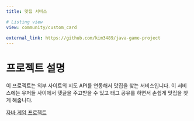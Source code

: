 ```yaml
---
title: 맛집 서비스

# Listing view
view: community/custom_card

external_link: https://github.com/kim3489/java-game-project
---
```

# 프로젝트 설명
 이 프로젝트는 외부 사이트의 지도 API를 연동해서 맛집을 찾는 서비스입니다. 이 서비스에는 유저들 사이에서 댓글을 주고받을 수 있고 태그 공유를 하면서 손쉽게 맛집을 찾게 해줍니다.

[자바 게임 프로젝트](https://github.com/kim3489/java-game-project)